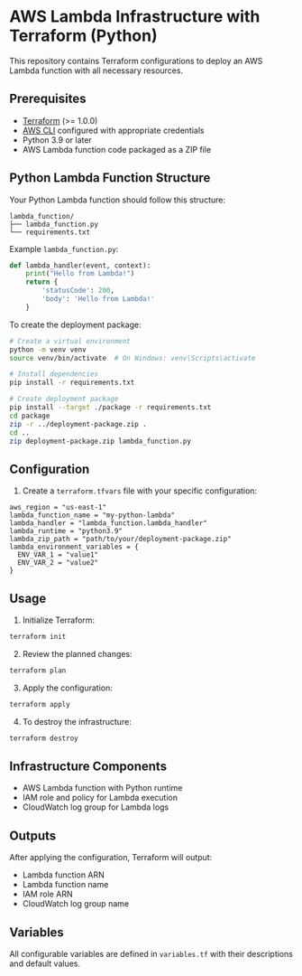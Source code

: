 # AWS Lambda Infrastructure with Terraform (Python)

This repository contains Terraform configurations to deploy an AWS Lambda function with all necessary resources.

## Prerequisites

- [Terraform](https://www.terraform.io/downloads.html) (>= 1.0.0)
- [AWS CLI](https://aws.amazon.com/cli/) configured with appropriate credentials
- Python 3.9 or later
- AWS Lambda function code packaged as a ZIP file

## Python Lambda Function Structure

Your Python Lambda function should follow this structure:
```
lambda_function/
├── lambda_function.py
└── requirements.txt
```

Example `lambda_function.py`:
```python
def lambda_handler(event, context):
    print("Hello from Lambda!")
    return {
        'statusCode': 200,
        'body': 'Hello from Lambda!'
    }
```

To create the deployment package:
```bash
# Create a virtual environment
python -m venv venv
source venv/bin/activate  # On Windows: venv\Scripts\activate

# Install dependencies
pip install -r requirements.txt

# Create deployment package
pip install --target ./package -r requirements.txt
cd package
zip -r ../deployment-package.zip .
cd ..
zip deployment-package.zip lambda_function.py
```

## Configuration

1. Create a `terraform.tfvars` file with your specific configuration:

```hcl
aws_region = "us-east-1"
lambda_function_name = "my-python-lambda"
lambda_handler = "lambda_function.lambda_handler"
lambda_runtime = "python3.9"
lambda_zip_path = "path/to/your/deployment-package.zip"
lambda_environment_variables = {
  ENV_VAR_1 = "value1"
  ENV_VAR_2 = "value2"
}
```

## Usage

1. Initialize Terraform:
```bash
terraform init
```

2. Review the planned changes:
```bash
terraform plan
```

3. Apply the configuration:
```bash
terraform apply
```

4. To destroy the infrastructure:
```bash
terraform destroy
```

## Infrastructure Components

- AWS Lambda function with Python runtime
- IAM role and policy for Lambda execution
- CloudWatch log group for Lambda logs

## Outputs

After applying the configuration, Terraform will output:
- Lambda function ARN
- Lambda function name
- IAM role ARN
- CloudWatch log group name

## Variables

All configurable variables are defined in `variables.tf` with their descriptions and default values. 